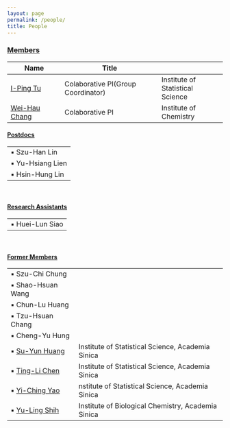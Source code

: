 ```yaml
---
layout: page
permalink: /people/
title: People
---
```


<h3 class="post-title"><u>Members</u></h3>
<table>
    <colgroup>
        <col style="width:25%">
        <col style="width:45%">
        <col style="width:30%">
      </colgroup>
      <thead class="thead-light">
        <tr>
          <th scope="col">Name</th>
          <th scope="col">Title</th>
          <th scope="col"></th>
        </tr>
      </thead>
    <tbody>
        <tr>
            <td><a href="http://www.stat.sinica.edu.tw/iping/">I-Ping Tu</a></td>
            <td>Colaborative PI(Group Coordinator)</td>
            <td>Institute of Statistical Science</td>
        </tr>
        <tr>
            <td><a href="https://www.chem.sinica.edu.tw/faculty/index.php?piName=weihau">Wei-Hau Chang</a></td>
            <td>Colaborative PI</td>
            <td>Institute of Chemistry</td>
        </tr>
    </tbody>
</table>
<p>
<h4 class="post-title"><u>Postdocs</u></h4>
<table>
    <tbody>
        <tr>
            <td>
            ▪ Szu-Han Lin
            </td>
        </tr>
        <tr>
            <td>
            ▪ Yu-Hsiang Lien
            </td>
        </tr>
        <tr>
            <td>
            ▪ Hsin-Hung Lin
            </td>
        </tr>
    </tbody>
</table>
<br>
<h4 class="post-title"><u>Research Assistants</u></h4>
<table>
    <tbody>
        <tr>
            <td>
            ▪ Huei-Lun Siao
            </td>
        </tr>
    </tbody>
</table>
<br>
<h4 class="post-title"><u>Former Members</u></h4>
<table>
    <tbody>
        <tr>
            <td>
            ▪ Szu-Chi Chung
            </td>
        </tr>
        <tr>
            <td>
            ▪ Shao-Hsuan Wang
            </td>
        </tr>
        <tr>
            <td>
            ▪ Chun-Lu Huang
            </td>
        </tr>
        <tr>
            <td>
            ▪ Tzu-Hsuan Chang
            </td>
        </tr>
        <tr>
            <td>
            ▪ Cheng-Yu Hung
            </td>
        </tr>
        <tr>
            <td>▪ <a href="http://www.stat.sinica.edu.tw/syhuang/">Su-Yun Huang</a></td>
            <td>     Institute of Statistical Science, Academia Sinica</td>
        </tr>
        <tr>
            <td>▪ <a href="http://www.stat.sinica.edu.tw/tlchen/">Ting-Li Chen</a></td>
            <td>     Institute of Statistical Science, Academia Sinica</td>
        </tr>
        <tr>
            <td>▪ <a href="http://www.stat.sinica.edu.tw/yao/">Yi-Ching Yao</a></td>
            <td>     nstitute of Statistical Science, Academia Sinica</td>
        </tr>
        <tr>
            <td>▪ <a href="https://www.ibc.sinica.edu.tw/people/investigators/principal-investigators/yu-ling-shih/">Yu-Ling Shih</a></td>
            <td>     Institute of Biological Chemistry, Academia Sinica</td>
        </tr>
    </tbody>
</table>